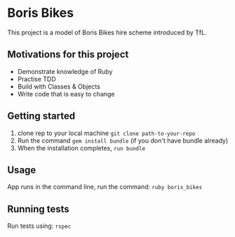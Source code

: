 # Boris Bikes

This project is a model of Boris Bikes hire scheme introduced by TfL.

## Motivations for this project

- Demonstrate knowledge of Ruby
- Practise TDD
- Build with Classes & Objects
- Write code that is easy to change

## Getting started

1. clone rep to your local machine `git clone path-to-your-repo`
2. Run the command `gem install bundle` (if you don't have bundle already)
3. When the installation completes, `run bundle`

## Usage

App runs in the command line, run the command:
`ruby boris_bikes`

## Running tests

Run tests using:
`rspec`
